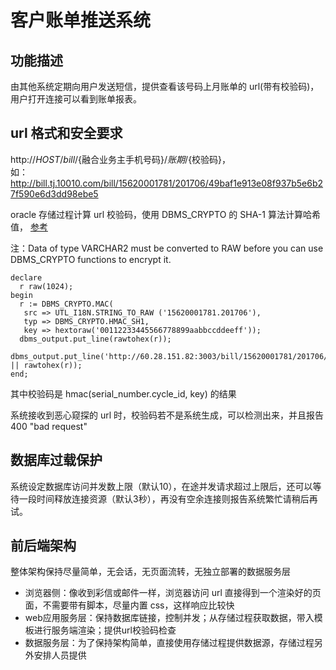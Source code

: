 # 客户账单推送系统

## 功能描述

由其他系统定期向用户发送短信，提供查看该号码上月账单的 url(带有校验码)，
用户打开连接可以看到账单报表。

## url 格式和安全要求

http://${HOST}/bill/${融合业务主手机号码}/${账期}/${校验码}，    
如：    
http://bill.tj.10010.com/bill/15620001781/201706/49baf1e913e08f937b5e6b27f590e6d3dd98ebe5

oracle 存储过程计算 url 校验码，使用 DBMS_CRYPTO 的 SHA-1 算法计算哈希值，
[参考](http://docs.oracle.com/cd/B19306_01/appdev.102/b14258/d_crypto.htm#i1005082)

注：Data of type VARCHAR2 must be converted to RAW before you can use DBMS_CRYPTO functions to encrypt it.

```plsql
declare
  r raw(1024);
begin
  r := DBMS_CRYPTO.MAC(
   src => UTL_I18N.STRING_TO_RAW ('15620001781.201706'),
   typ => DBMS_CRYPTO.HMAC_SH1,
   key => hextoraw('00112233445566778899aabbccddeeff'));
  dbms_output.put_line(rawtohex(r));
  dbms_output.put_line('http://60.28.151.82:3003/bill/15620001781/201706/' || rawtohex(r));
end;
```

其中校验码是 hmac(serial_number.cycle_id, key) 的结果

系统接收到恶心窥探的 url 时，校验码若不是系统生成，可以检测出来，并且报告 400 "bad request"

## 数据库过载保护

系统设定数据库访问并发数上限（默认10），在途并发请求超过上限后，还可以等待一段时间释放连接资源（默认3秒），再没有空余连接则报告系统繁忙请稍后再试。

## 前后端架构

整体架构保持尽量简单，无会话，无页面流转，无独立部署的数据服务层

* 浏览器侧：像收到彩信或邮件一样，浏览器访问 url 直接得到一个渲染好的页面，不需要带有脚本，尽量内置 css，这样响应比较快
* web应用服务层：保持数据库链接，控制并发；从存储过程获取数据，带入模板进行服务端渲染；提供url校验码检查
* 数据服务层：为了保持架构简单，直接使用存储过程提供数据源，存储过程另外安排人员提供
